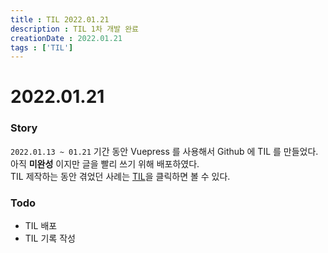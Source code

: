 ```yaml
---
title : TIL 2022.01.21
description : TIL 1차 개발 완료
creationDate : 2022.01.21
tags : ['TIL']
---
```


# 2022.01.21 

### Story
`2022.01.13 ~ 01.21` 기간 동안 Vuepress 를 사용해서 Github 에 TIL 를 만들었다.    
아직 **미완성** 이지만 글을 빨리 쓰기 위해 배포하였다.     
TIL 제작하는 동안 겪었던 사례는 [TIL](/TIL/project/TIL)을 클릭하면 볼 수 있다.

### Todo
- TIL 배포
- TIL 기록 작성
